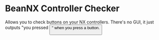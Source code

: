 # BeanNX Controller Checker

Allows you to check buttons on your NX controllers. There's no GUI, it just outputs "you pressed <button>" when you press a button.
